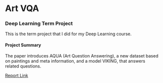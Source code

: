 # Art VQA

### Deep Learning Term Project

This is the term project that I did for my Deep Learning course. 

#### Project Summary

The paper introduces AQUA (Art Question Answering), a new dataset based on paintings and meta information, and a model VIKING, that answers related questions.

[Report Link](https://github.com/ans92/Deep-learning-term-project/blob/main/Art_VQA_term_project_Ans_Munir_paper.pdf)
